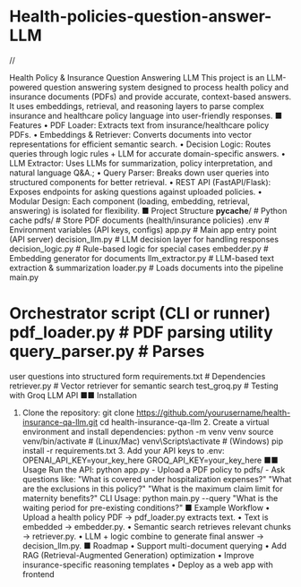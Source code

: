 # Health-policies-question-answer-LLM

//

Health Policy & Insurance Question Answering
LLM
This project is an LLM-powered question answering system designed to process health policy and
insurance documents (PDFs) and provide accurate, context-based answers. It uses embeddings,
retrieval, and reasoning layers to parse complex insurance and healthcare policy language into
user-friendly responses.
■ Features
• PDF Loader: Extracts text from insurance/healthcare policy PDFs.
• Embeddings & Retriever: Converts documents into vector representations for efficient semantic
search.
• Decision Logic: Routes queries through logic rules + LLM for accurate domain-specific
answers.
• LLM Extractor: Uses LLMs for summarization, policy interpretation, and natural language Q&A.;
• Query Parser: Breaks down user queries into structured components for better retrieval.
• REST API (FastAPI/Flask): Exposes endpoints for asking questions against uploaded policies.
• Modular Design: Each component (loading, embedding, retrieval, answering) is isolated for
flexibility.
■ Project Structure
__pycache__/ # Python cache pdfs/ # Store PDF documents (health/insurance policies) .env #
Environment variables (API keys, configs) app.py # Main app entry point (API server)
decision_llm.py # LLM decision layer for handling responses decision_logic.py # Rule-based logic
for special cases embedder.py # Embedding generator for documents llm_extractor.py #
LLM-based text extraction & summarization loader.py # Loads documents into the pipeline main.py
# Orchestrator script (CLI or runner) pdf_loader.py # PDF parsing utility query_parser.py # Parses
user questions into structured form requirements.txt # Dependencies retriever.py # Vector retriever
for semantic search test_groq.py # Testing with Groq LLM API
■■ Installation
1. Clone the repository: git clone https://github.com/yourusername/health-insurance-qa-llm.git cd
health-insurance-qa-llm 2. Create a virtual environment and install dependencies: python -m venv
venv source venv/bin/activate # (Linux/Mac) venv\Scripts\activate # (Windows) pip install -r
requirements.txt 3. Add your API keys to .env: OPENAI_API_KEY=your_key_here
GROQ_API_KEY=your_key_here
■■ Usage
Run the API: python app.py - Upload a PDF policy to pdfs/ - Ask questions like: "What is covered
under hospitalization expenses?" "What are the exclusions in this policy?" "What is the maximum
claim limit for maternity benefits?" CLI Usage: python main.py --query "What is the waiting period
for pre-existing conditions?"
■ Example Workflow
• Upload a health policy PDF → pdf_loader.py extracts text.
• Text is embedded → embedder.py.
• Semantic search retrieves relevant chunks → retriever.py.
• LLM + logic combine to generate final answer → decision_llm.py.
■ Roadmap
• Support multi-document querying
• Add RAG (Retrieval-Augmented Generation) optimization
• Improve insurance-specific reasoning templates
• Deploy as a web app with frontend
